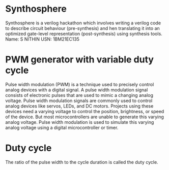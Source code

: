 # Synthosphere
Synthosphere is a verilog hackathon which involves writing a verilog code to describe circuit behaviour (pre-synthesis) and hen translating it into an optimized gate-level representation (post-synthesis) using synthesis tools.
Name: S NITHIN
USN: 1BM21EC135
# PWM generator with variable duty cycle
Pulse width modulation (PWM) is a technique used to precisely control analog devices with a digital signal. A pulse width modulation signal consists of electronic pulses that are used to mimic a changing analog voltage. Pulse width modulation signals are commonly used to control analog devices like servos, LEDs, and DC motors. Projects using these devices need a varying voltage to control the position, brightness, or speed of the device. But most microcontrollers are unable to generate this varying analog voltage. Pulse width modulation is used to simulate this varying analog voltage using a digital microcontroller or timer.
# Duty cycle
The ratio of the pulse width to the cycle duration is called the duty cycle.
